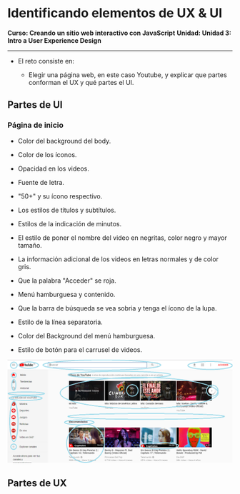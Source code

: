 # Identificando elementos de UX & UI

**Curso: Creando un sitio web interactivo con JavaScript**
**Unidad:  Unidad 3: Intro a User Experience Design**

***

* El reto consiste en:

   * Elegir una página web, en este caso Youtube, y explicar que partes conforman el UX y qué partes el UI.

## Partes de UI

  ### Página de inicio
  
  * Color del background del body. 

  * Color de los íconos. 

  * Opacidad en los videos.

  * Fuente de letra.

  * "50+" y su ícono respectivo.  

  * Los estilos de títulos y subtítulos.

  * Estilos de la indicación de minutos.

  * El estilo de poner el nombre del video en negritas, color negro y mayor tamaño. 

  * La información adicional de los videos en letras normales y de color gris. 

  * Que la palabra "Acceder" se roja. 

  * Menú hamburguesa y contenido. 

  * Que la barra de búsqueda se vea sobria y tenga el ícono de la lupa. 

  * Estilo de la línea separatoria. 

  * Color del Background del menú hamburguesa. 

  * Estilo de botón para el carrusel de videos. 

  ![UI-Youtube](assets/img/youtube.PNG)


## Partes de UX 